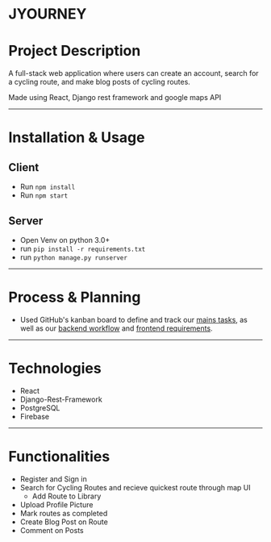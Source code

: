 # JYOURNEY

# Project Description

A full-stack web application where users can create an account, search for a cycling route, and make blog posts of cycling routes.

Made using React, Django rest framework and google maps API


-------

# Installation & Usage

## Client

- Run `npm install`
- Run `npm start`

## Server

- Open Venv on python 3.0+
- run `pip install -r requirements.txt`
- run `python manage.py runserver`

-------

# Process & Planning

* Used GitHub's kanban board to define and track our [mains tasks](https://github.com/rakib2067/JYOURNEY/projects/1), as well as our [backend workflow](https://github.com/rakib2067/JYOURNEY/projects/3) and [frontend requirements](https://github.com/rakib2067/JYOURNEY/projects/2).

-------

# Technologies

- React
- Django-Rest-Framework
- PostgreSQL
- Firebase

-------

# Functionalities

- Register and Sign in
- Search for Cycling Routes and recieve quickest route through map UI
  - Add Route to Library
- Upload Profile Picture
- Mark routes as completed
- Create Blog Post on Route
- Comment on Posts
